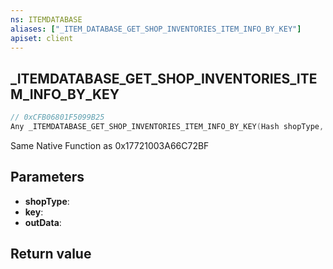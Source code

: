 ```yaml
---
ns: ITEMDATABASE
aliases: ["_ITEM_DATABASE_GET_SHOP_INVENTORIES_ITEM_INFO_BY_KEY"]
apiset: client
---
```

## _ITEMDATABASE_GET_SHOP_INVENTORIES_ITEM_INFO_BY_KEY

```c
// 0xCFB06801F5099B25
Any _ITEMDATABASE_GET_SHOP_INVENTORIES_ITEM_INFO_BY_KEY(Hash shopType, Hash key, Any* outData);
```

Same Native Function as 0x17721003A66C72BF

## Parameters
* **shopType**:
* **key**:
* **outData**:

## Return value